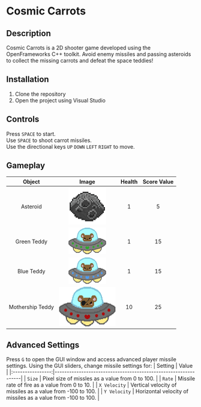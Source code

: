 # Cosmic Carrots

## Description
Cosmic Carrots is a 2D shooter game developed using the OpenFrameworks C++ toolkit. Avoid enemy missiles and passing asteroids to collect the missing carrots and defeat the space teddies!

## Installation
1. Clone the repository
2. Open the project using Visual Studio

## Controls
Press `SPACE` to start.  
Use `SPACE` to shoot carrot missiles.  
Use the directional keys `UP` `DOWN` `LEFT` `RIGHT` to move.

## Gameplay

| Object | Image | Health | Score Value |
|:--------------:| :----------: |:--------------------------:|:--------------:|
| Asteroid | <img src="https://github.com/vsupapo/CosmicCarrots/blob/master/data/images/asteroid.png?raw=true" width="100" height="100"> | 1 | 5 |
| Green Teddy | <img src="https://github.com/vsupapo/CosmicCarrots/blob/master/data/images/enemyUFOGreen.png?raw=true" width="100" height="70"> | 1 | 15 |
| Blue Teddy | <img src="https://github.com/vsupapo/CosmicCarrots/blob/master/data/images/enemyUFOBlue.png?raw=true" width="100" height="70"> | 1 | 15 |
| Mothership Teddy | <img src="https://github.com/vsupapo/CosmicCarrots/blob/master/data/images/mothership.png?raw=true" width="150" height="105"> | 10 | 25 |


## Advanced Settings
Press `G` to open the GUI window and access advanced player missile settings. Using the GUI sliders, change missile settings for:
| Setting          | Value                                                          |
|:----------------:|----------------------------------------------------------------|
| `Size`           | Pixel size of missles as a value from 0 to 100.                |
| `Rate`           | Missile rate of fire as a value from 0 to 10.                  |
| `X Velocity`     | Vertical velocity of missiles as a value from -100 to 100.     |
| `Y Velocity`     | Horizontal velocity of missiles as a value from -100 to 100.   |
